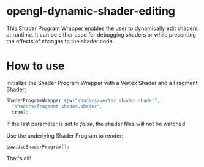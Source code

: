 # opengl-dynamic-shader-editing
This Shader Program Wrapper enables the user to dynamically edit shaders
at runtime. It can be either used for debugging shaders or while presenting 
the effects of changes to the shader code.

# How to use

Initialize the Shader Program Wrapper with a Vertex Shader and a Fragment Shader:
```c++
ShaderProgramWrapper spw("shaders/vertex_shader.shader", 
  "shaders/fragment_shader.shader", 
  true);
```

If the last parameter is set to _false_, the shader files will not be watched.

Use the underlying Shader Program to render:
```c++
spw.UseShaderProgram();
```

That's all!
